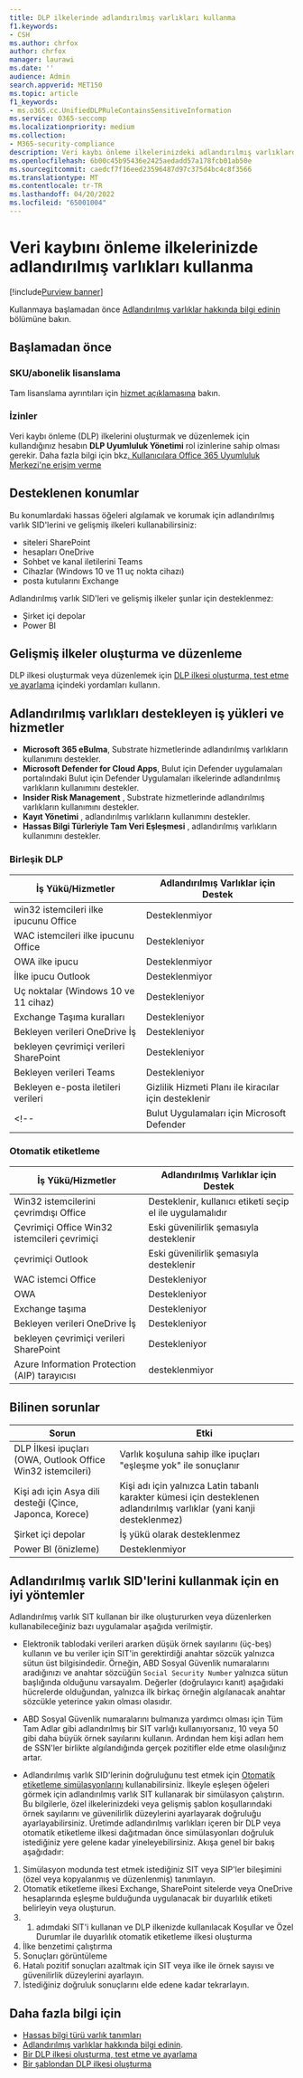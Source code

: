 ```yaml
---
title: DLP ilkelerinde adlandırılmış varlıkları kullanma
f1.keywords:
- CSH
ms.author: chrfox
author: chrfox
manager: laurawi
ms.date: ''
audience: Admin
search.appverid: MET150
ms.topic: article
f1_keywords:
- ms.o365.cc.UnifiedDLPRuleContainsSensitiveInformation
ms.service: O365-seccomp
ms.localizationpriority: medium
ms.collection:
- M365-security-compliance
description: Veri kaybı önleme ilkelerinizdeki adlandırılmış varlıklardan yararlanmak için bu yordamları kullanın
ms.openlocfilehash: 6b00c45b95436e2425aedadd57a178fcb01ab50e
ms.sourcegitcommit: caedcf7f16eed23596487d97c375d4bc4c8f3566
ms.translationtype: MT
ms.contentlocale: tr-TR
ms.lasthandoff: 04/20/2022
ms.locfileid: "65001004"
---
```

# <a name="use-named-entities-in-your-data-loss-prevention-policies"></a>Veri kaybını önleme ilkelerinizde adlandırılmış varlıkları kullanma

[!include[Purview banner](../includes/purview-rebrand-banner.md)]

Kullanmaya başlamadan önce [Adlandırılmış varlıklar hakkında bilgi edinin](named-entities-learn.md) bölümüne bakın.

## <a name="before-you-begin"></a>Başlamadan önce

### <a name="skusubscriptions-licensing"></a>SKU/abonelik lisanslama

Tam lisanslama ayrıntıları için [hizmet açıklamasına](/office365/servicedescriptions/microsoft-365-service-descriptions/microsoft-365-tenantlevel-services-licensing-guidance/microsoft-365-security-compliance-licensing-guidance#information-protection-data-classification-analytics-overview-content--activity-explorer) bakın.

### <a name="permissions"></a>İzinler

Veri kaybı önleme (DLP) ilkelerini oluşturmak ve düzenlemek için kullandığınız hesabın **DLP Uyumluluk Yönetimi** rol izinlerine sahip olması gerekir. Daha fazla bilgi için bkz[. Kullanıcılara Office 365 Uyumluluk Merkezi'ne erişim verme](../security/office-365-security/grant-access-to-the-security-and-compliance-center.md)


## <a name="supported-locations"></a>Desteklenen konumlar

Bu konumlardaki hassas öğeleri algılamak ve korumak için adlandırılmış varlık SID'lerini ve gelişmiş ilkeleri kullanabilirsiniz:

- siteleri SharePoint
- hesapları OneDrive
- Sohbet ve kanal iletilerini Teams
- Cihazlar (Windows 10 ve 11 uç nokta cihazı)
- posta kutularını Exchange

Adlandırılmış varlık SID'leri ve gelişmiş ilkeler şunlar için desteklenmez:

- Şirket içi depolar
- Power BI

## <a name="create-and-edit-enhanced-policies"></a>Gelişmiş ilkeler oluşturma ve düzenleme

DLP ilkesi oluşturmak veya düzenlemek için [DLP ilkesi oluşturma, test etme ve ayarlama](create-test-tune-dlp-policy.md) içindeki yordamları kullanın.

## <a name="workloads-and-services-that-support-named-entities"></a>Adlandırılmış varlıkları destekleyen iş yükleri ve hizmetler

- **Microsoft 365 eBulma**, Substrate hizmetlerinde adlandırılmış varlıkların kullanımını destekler.
- **Microsoft Defender for Cloud Apps**, Bulut için Defender uygulamaları portalındaki Bulut için Defender Uygulamaları ilkelerinde adlandırılmış varlıkların kullanımını destekler.
- **Insider Risk Management** , Substrate hizmetlerinde adlandırılmış varlıkların kullanımını destekler.
- **Kayıt Yönetimi** , adlandırılmış varlıkların kullanımını destekler.
- **Hassas Bilgi Türleriyle Tam Veri Eşleşmesi** , adlandırılmış varlıkların kullanımını destekler.
<!--- **Communication Compliance** doesn't support the use of named entities in Exchange transport rules and data-at-rest.
- **Microsoft Information Governance** (MIG) doesn't support the use of named entities in Exchange transport rules and data-at-rest.-->
 
### <a name="unified-dlp"></a>Birleşik DLP

|İş Yükü/Hizmetler  |Adlandırılmış Varlıklar için Destek  |
|---------|---------|
|win32 istemcileri ilke ipucunu Office    |Desteklenmiyor  |
|WAC istemcileri ilke ipucunu Office    |Destekleniyor         |
|OWA ilke ipucu     |Desteklenmiyor         |
|İlke ipucu Outlook     |Desteklenmiyor |
|Uç noktalar (Windows 10 ve 11 cihaz)     |Destekleniyor  |
|Exchange Taşıma kuralları     |Destekleniyor |
|Bekleyen verileri OneDrive İş     |Destekleniyor         |
|bekleyen çevrimiçi verileri SharePoint     |Destekleniyor         |
|Bekleyen verileri Teams     |Destekleniyor         |
|Bekleyen e-posta iletileri verileri     |Gizlilik Hizmeti Planı ile kiracılar için desteklenir         |
<!--|Bulut Uygulamaları için Microsoft Defender     |Desteklenen         |-->

### <a name="autolabeling"></a>Otomatik etiketleme

|İş Yükü/Hizmetler |Adlandırılmış Varlıklar için Destek  |
|---------|---------|
|Win32 istemcilerini çevrimdışı Office   |Desteklenir, kullanıcı etiketi seçip el ile uygulamalıdır |
|Çevrimiçi Office Win32 istemcileri çevrimiçi|Eski güvenilirlik şemasıyla desteklenir |
|çevrimiçi Outlook   |Eski güvenilirlik şemasıyla desteklenir  |
|WAC istemci Office     |Destekleniyor |
|OWA     |Destekleniyor |
|Exchange taşıma     |Destekleniyor |
|Bekleyen verileri OneDrive İş     |Destekleniyor |
|bekleyen çevrimiçi verileri SharePoint|Destekleniyor|
|Azure Information Protection (AIP) tarayıcısı|desteklenmiyor|

## <a name="known-issues"></a>Bilinen sorunlar

|Sorun  |Etki  |
|---------|---------|
|DLP İlkesi ipuçları (OWA, Outlook Office Win32 istemcileri)     |   Varlık koşuluna sahip ilke ipuçları "eşleşme yok" ile sonuçlanır      |
| Kişi adı için Asya dili desteği (Çince, Japonca, Korece)    | Kişi adı için yalnızca Latin tabanlı karakter kümesi için desteklenen adlandırılmış varlıklar (yani kanji desteklenmez)        |
|Şirket içi depolar    | İş yükü olarak desteklenmez|
|Power BI (önizleme) | Desteklenmiyor

<!--|Devices workload (Endpoint)     | Not supported as a workload – authoring policy with named entities will not be allowed        |-->

## <a name="best-practices-for-using-named-entity-sits"></a>Adlandırılmış varlık SID'lerini kullanmak için en iyi yöntemler

Adlandırılmış varlık SIT kullanan bir ilke oluştururken veya düzenlerken kullanabileceğiniz bazı uygulamalar aşağıda verilmiştir.

- Elektronik tablodaki verileri ararken düşük örnek sayılarını (üç-beş) kullanın ve bu veriler için SIT'in gerektirdiği anahtar sözcük yalnızca sütun üst bilgisindedir. Örneğin, ABD Sosyal Güvenlik numaralarını aradığınızı ve anahtar sözcüğün `Social Security Number` yalnızca sütun başlığında olduğunu varsayalım. Değerler (doğrulayıcı kanıt) aşağıdaki hücrelerde olduğundan, yalnızca ilk birkaç örneğin algılanacak anahtar sözcükle yeterince yakın olması olasıdır.  

- ABD Sosyal Güvenlik numaralarını bulmanıza yardımcı olması için Tüm Tam Adlar gibi adlandırılmış bir SIT varlığı kullanıyorsanız, 10 veya 50 gibi daha büyük örnek sayılarını kullanın. Ardından hem kişi adları hem de SSN'ler birlikte algılandığında gerçek pozitifler elde etme olasılığınız artar.

- Adlandırılmış varlık SID'lerinin doğruluğunu test etmek için [Otomatik etiketleme simülasyonlarını](apply-sensitivity-label-automatically.md#learn-about-simulation-mode) kullanabilirsiniz. İlkeyle eşleşen öğeleri görmek için adlandırılmış varlık SIT kullanarak bir simülasyon çalıştırın. Bu bilgilerle, özel ilkelerinizdeki veya gelişmiş şablon koşullarındaki örnek sayılarını ve güvenilirlik düzeylerini ayarlayarak doğruluğu ayarlayabilirsiniz. Üretimde adlandırılmış varlıkları içeren bir DLP veya otomatik etiketleme ilkesi dağıtmadan önce simülasyonları doğruluk istediğiniz yere gelene kadar yineleyebilirsiniz. Akışa genel bir bakış aşağıdadır:

1. Simülasyon modunda test etmek istediğiniz SIT veya SIP'ler bileşimini (özel veya kopyalanmış ve düzenlenmiş) tanımlayın.
1. Otomatik etiketleme ilkesi Exchange, SharePoint sitelerde veya OneDrive hesaplarında eşleşme bulduğunda uygulanacak bir duyarlılık etiketi belirleyin veya oluşturun.
1. 1. adımdaki SIT'i kullanan ve DLP ilkenizde kullanılacak Koşullar ve Özel Durumlar ile duyarlılık otomatik etiketleme ilkesi oluşturma
1. İlke benzetimi çalıştırma
1. Sonuçları görüntüleme
1. Hatalı pozitif sonuçları azaltmak için SIT veya ilke ile örnek sayısı ve güvenilirlik düzeylerini ayarlayın.
1. İstediğiniz doğruluk sonuçlarını elde edene kadar tekrarlayın.


## <a name="for-further-information"></a>Daha fazla bilgi için
- [Hassas bilgi türü varlık tanımları](sensitive-information-type-entity-definitions.md)
- [Adlandırılmış varlıklar hakkında bilgi edinin](named-entities-learn.md).
- [Bir DLP ilkesi oluşturma, test etme ve ayarlama](create-test-tune-dlp-policy.md)
- [Bir şablondan DLP ilkesi oluşturma](create-a-dlp-policy-from-a-template.md)
